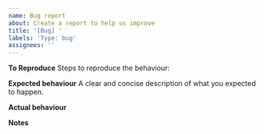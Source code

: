 ```yaml
---
name: Bug report
about: Create a report to help us improve
title: '[Bug] '
labels: 'Type: bug'
assignees: ''
---
```


**To Reproduce**
Steps to reproduce the behaviour:

**Expected behaviour**
A clear and concise description of what you expected to happen.

**Actual behaviour**

**Notes**
